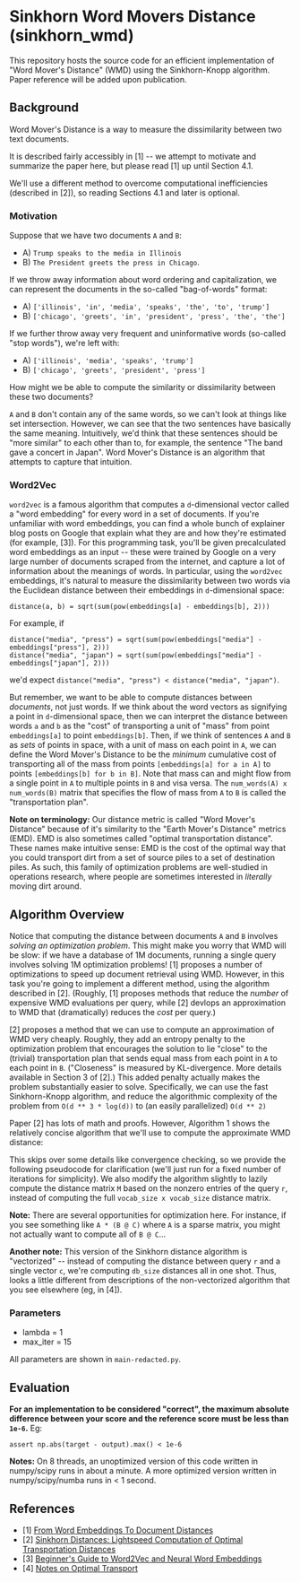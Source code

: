 # Sinkhorn Word Movers Distance (sinkhorn_wmd)

This repository hosts the source code for an efficient implementation of "Word Mover's Distance" (WMD) using the Sinkhorn-Knopp algorithm. 
Paper reference will be added upon publication.

## Background

Word Mover's Distance is a way to measure the dissimilarity between two text documents.  

It is described fairly accessibly in [1] -- we attempt to motivate and summarize the paper here, but please read [1] up until Section 4.1.  

We'll use a different method to overcome computational inefficiencies (described in [2]), so reading Sections 4.1 and later is optional.

### Motivation

Suppose that we have two documents `A` and `B`:

 - A) `Trump speaks to the media in Illinois`
 - B) `The President greets the press in Chicago`.

If we throw away information about word ordering and capitalization, we can represent the documents in the so-called "bag-of-words" format:

 - A) `['illinois', 'in', 'media', 'speaks', 'the', 'to', 'trump']`
 - B) `['chicago', 'greets', 'in', 'president', 'press', 'the', 'the']`

If we further throw away very frequent and uninformative words (so-called "stop words"), we're left with:

 - A) `['illinois', 'media', 'speaks', 'trump']`
 - B) `['chicago', 'greets', 'president', 'press']`

How might we be able to compute the similarity or dissimilarity between these two documents? 

`A` and `B` don't contain any of the same words, so we can't look at things like set intersection.  However, we can see that the two sentences have basically the same meaning. Intuitively, we'd think that these sentences should be "more similar" to each other than to, for example, the sentence "The band gave a concert in Japan".  Word Mover's Distance is an algorithm that attempts to capture that intuition.

### Word2Vec

`word2vec` is a famous algorithm that computes a `d`-dimensional vector called a "word embedding" for every word in a set of documents.  If you're unfamiliar with word embeddings, you can find a whole bunch of explainer blog posts on Google that explain what they are and how they're estimated (for example, [3]).  For this programming task, you'll be given precalculated word embeddings as an input -- these were trained by Google on a very large number of documents scraped from the internet, and capture a lot of information about the meanings of words.  In particular, using the `word2vec` embeddings, it's natural to measure the dissimilarity between two words via the Euclidean distance between their embeddings in `d`-dimensional space:
```
distance(a, b) = sqrt(sum(pow(embeddings[a] - embeddings[b], 2)))
```
For example, if
```
distance("media", "press") = sqrt(sum(pow(embeddings["media"] - embeddings["press"], 2)))
distance("media", "japan") = sqrt(sum(pow(embeddings["media"] - embeddings["japan"], 2)))
```
we'd expect `distance("media", "press") < distance("media", "japan")`.

But remember, we want to be able to compute distances between _documents_, not just words.  If we think about the word vectors as signifying a point in `d`-dimensional space, then we can interpret the distance between words `a` and `b` as the "cost" of transporting a unit of "mass" from point `embeddings[a]` to point `embeddings[b]`.  Then, if we think of sentences `A` and `B` as _sets_ of points in space, with a unit of mass on each point in `A`, we can define the Word Mover's Distance to be the _minimum_ cumulative cost of transporting all of the mass from points `[embeddings[a] for a in A]` to points `[embeddings[b] for b in B]`.  Note that mass can and might flow from a single point in `A` to multiple points in `B` and visa versa.  The `num_words(A) x num_words(B)` matrix that specifies the flow of mass from `A` to `B` is called the "transportation plan".

__Note on terminology:__ Our distance metric is called "Word Mover's Distance" because of it's similarity to the "Earth Mover's Distance" metrics (EMD).  EMD is also sometimes called "optimal transportation distance".  These names make intuitive sense: EMD is the cost of the optimal way that you could transport dirt from a set of source piles to a set of destination piles.  As such, this family of optimization problems are well-studied in operations research, where people are sometimes interested in _literally_ moving dirt around.

## Algorithm Overview

Notice that computing the distance between documents `A` and `B` involves _solving an optimization problem_.  This might make you worry that WMD will be slow: if we have a database of 1M documents, running a single query involves solving 1M optimization problems!  [1] proposes a number of optimizations to speed up document retrieval using WMD.  However, in this task you're going to implement a different method, using the algorithm described in [2].  (Roughly, [1] proposes methods that reduce the _number_ of expensive WMD evaluations per query, while [2] devlops an approximation to WMD that (dramatically) reduces the _cost_ per query.)

[2] proposes a method that we can use to compute an approximation of WMD very cheaply.  Roughly, they add an entropy penalty to the optimization problem that encourages the solution to lie "close" to the (trivial) transportation plan that sends equal mass from each point in `A` to each point in `B`. ("Closeness" is measured by KL-divergence.  More details available in Section 3 of [2].)  This added penalty actually makes the problem substantially easier to solve.  Specifically, we can use the fast Sinkhorn-Knopp algorithm, and reduce the algorithmic complexity of the problem from `O(d ** 3 * log(d))` to (an easily parallelized) `O(d ** 2)`

Paper [2] has lots of math and proofs.  However, Algorithm 1 shows the relatively concise algorithm that we'll use to compute the approximate WMD distance:

This skips over some details like convergence checking, so we provide the following pseudocode for clarification (we'll just run for a fixed number of iterations for simplicity).  We also modify the algorithm slightly to lazily compute the distance matrix `M` based on the nonzero entries of the query `r`, instead of computing the full `vocab_size x vocab_size` distance matrix.

__Note:__ There are several opportunities for optimization here.  For instance, if you see something like `A * (B @ C)` where `A` is a sparse matrix, you might not actually want to compute all of `B @ C`...

__Another note:__ This version of the Sinkhorn distance algorithm is "vectorized" -- instead of computing the distance between query `r` and a single vector `c`, we're computing `db_size` distances all in one shot.  Thus, looks a little different from descriptions of the non-vectorized algorithm that you see elsewhere (eg, in [4]).

### Parameters

 - lambda = 1
 - max_iter = 15

All parameters are shown in `main-redacted.py`.

## Evaluation

__For an implementation to be considered "correct", the maximum absolute difference between your score and the reference score must be less than `1e-6`.__  Eg:
```
assert np.abs(target - output).max() < 1e-6
```

__Notes:__ On 8 threads, an unoptimized version of this code written in numpy/scipy runs in about a minute.  A more optimized version written in numpy/scipy/numba runs in < 1 second.

## References

- [1] [From Word Embeddings To Document Distances](http://proceedings.mlr.press/v37/kusnerb15.pdf)
- [2] [Sinkhorn Distances: Lightspeed Computation of Optimal Transportation Distances](https://arxiv.org/pdf/1306.0895.pdf)
- [3] [Beginner's Guide to Word2Vec and Neural Word Embeddings](https://skymind.ai/wiki/word2vec)
- [4] [Notes on Optimal Transport](https://michielstock.github.io/OptimalTransport/)

